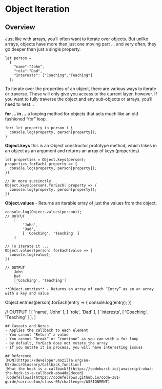 # Object Iteration
## Overview
Just like with arrays, you’ll often want to iterate over objects. But unlike arrays, objects have more than just one moving part … and very often, they go deeper than just a single property.
```
let person =
  {
    "name":"John",
    "role":"Dad",
    "interests": ["Coaching","Teaching"]
  };
  ```
To iterate over the properties of an object, there are various ways to iterate or traverse. These will only give you access to the current layer, however. If you want to fully traverse the object and any sub-objects or arrays, you’ll need to nest…

**for … in …** a looping method for objects that acts much like an old fashioned “for” loop.
```
for( let property in person ) {
  console.log(property, person[property]);
}
```
**Object.keys** this is an Object constructor prototype method, which takes in an object as an argument and returns an array of keys (properties)
```
let properties = Object.keys(person);
properties.forEach( property => {
  console.log(property, person[property]);
})

// Or more succinctly
Object.keys(person).forEach( property => {
  console.log(property, person[property]);
})
```
**Object.values** - Returns an iterable array of just the values from the object.
```
console.log(Object.values(person));
// OUTPUT
    [
        'John',
        'Dad',
        [ 'Coaching', 'Teaching' ]
    ]

// To Iterate it ...
Object.values(person).forEach(value => {
  console.log(value);
})

// OUTPUT
    John
    Dad
    ['Coaching', 'Teaching']
    ```
**Object.entries** - Returns an array of each “Entry” as an an array with a key and value
```
Object.entries(person).forEach(entry => {
  console.log(entry);
})

// OUTPUT
[
    [ 'name', 'John' ],
    [ 'role', 'Dad' ],
    [ 'interests', [ 'Coaching', 'Teaching' ] ],
]
```
## Caveats and Notes
- Applies the callback to each element
- You cannot “Return” a value
- You cannot “break” or “continue” as you can with a for loop
- By default, forEach does not mutate the array
- If you mutate it in process, you will have interesting issues

## Reference
[MDN](https://developer.mozilla.org/en-US/docs/Glossary/Callback_function)
[What the heck is a callback?](https://codeburst.io/javascript-what-the-heck-is-a-callback-aba4da2deced)
[Codefellows](https://codefellows.github.io/code-301-guide/curriculum/class-05/challenges/ASSIGNMENT)